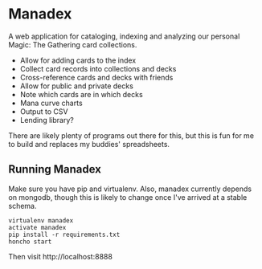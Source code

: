 # Manadex
A web application for cataloging, indexing and analyzing our personal
Magic: The Gathering card collections.

* Allow for adding cards to the index
* Collect card records into collections and decks
* Cross-reference cards and decks with friends
* Allow for public and private decks
* Note which cards are in which decks
* Mana curve charts
* Output to CSV
* Lending library?

There are likely plenty of programs out there for this, but this is fun
for me to build and replaces my buddies' spreadsheets.

## Running Manadex
Make sure you have pip and virtualenv.  Also, manadex currently
depends on mongodb, though this is likely to change once I've arrived
at a stable schema.

    virtualenv manadex
    activate manadex
    pip install -r requirements.txt
    honcho start

Then visit http://localhost:8888
